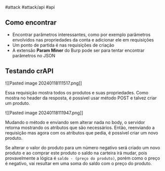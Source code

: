 #attack #attack/api #api
## Como encontrar

- Encontrar parâmetros interessantes, como por exemplo parâmetros envolvidos nas propriedades da conta e adicionar ele em requisições
- Um ponto de partida é nas requisições de criação
- A extensão **Param Miner** do Burp pode ser para tentar encontrar parâmetros no JSON

## Testando crAPI

![[Pasted image 20240118111517.png]]
 
 Essa requisição mostra todos os produtos e suas propriedades. Como mostra no header da resposta, é possível usar método POST e talvez criar um produto.
 
![[Pasted image 20240118111947.png]]

Mudando o método e enviando sem alterar nada no body, o servidor retorna mostrando os atributos que são necessários. Então, reenviando a requisição mas agora com os atributos que pedia, é possível criar um novo produto.

Se alterar o valor do produto para um número negativo será criado um novo produto e ao comprar este produto o saldo na carteira irá mudar, pois provavelmente a lógica é `saldo - (preço do produto)`, porém como o preço é negativo, vai resultar em uma soma do saldo com o preço do produto.